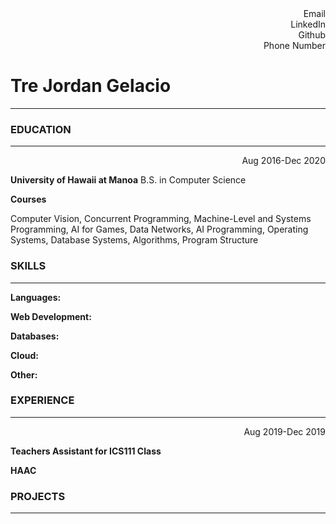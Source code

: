 <div align="right">Email</div>
<div align="right">LinkedIn</div>
<div align="right">Github</div>
<div align="right">Phone Number</div>

# Tre Jordan Gelacio
---

### EDUCATION
---
<div align="right">Aug 2016-Dec 2020</div>

**University of Hawaii at Manoa**
B.S. in Computer Science

**Courses**

Computer Vision, Concurrent Programming, Machine-Level and Systems Programming, AI for Games, Data Networks, AI Programming, Operating Systems, Database Systems, Algorithms, Program Structure

### SKILLS
---
**Languages:**

**Web Development:**

**Databases:**

**Cloud:**

**Other:**

### EXPERIENCE
---
<div align="right">Aug 2019-Dec 2019</div>

**Teachers Assistant for ICS111 Class**

**HAAC**

### PROJECTS
----
